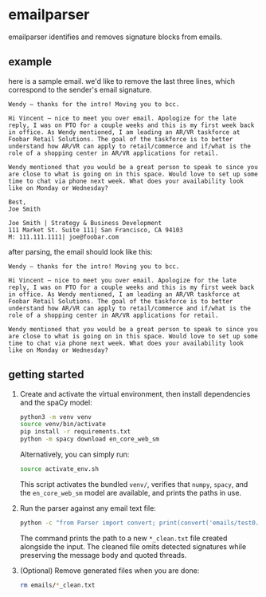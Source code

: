 # emailparser
emailparser identifies and removes signature blocks from emails. 

## example
here is a sample email. we'd like to remove the last three lines, which correspond to the sender's email signature.
```
Wendy – thanks for the intro! Moving you to bcc.
 
Hi Vincent – nice to meet you over email. Apologize for the late reply, I was on PTO for a couple weeks and this is my first week back in office. As Wendy mentioned, I am leading an AR/VR taskforce at Foobar Retail Solutions. The goal of the taskforce is to better understand how AR/VR can apply to retail/commerce and if/what is the role of a shopping center in AR/VR applications for retail.
 
Wendy mentioned that you would be a great person to speak to since you are close to what is going on in this space. Would love to set up some time to chat via phone next week. What does your availability look like on Monday or Wednesday?
 
Best,
Joe Smith
 
Joe Smith | Strategy & Business Development
111 Market St. Suite 111| San Francisco, CA 94103
M: 111.111.1111| joe@foobar.com
```
after parsing, the email should look like this:
```
Wendy – thanks for the intro! Moving you to bcc.
 
Hi Vincent – nice to meet you over email. Apologize for the late reply, I was on PTO for a couple weeks and this is my first week back in office. As Wendy mentioned, I am leading an AR/VR taskforce at Foobar Retail Solutions. The goal of the taskforce is to better understand how AR/VR can apply to retail/commerce and if/what is the role of a shopping center in AR/VR applications for retail.
 
Wendy mentioned that you would be a great person to speak to since you are close to what is going on in this space. Would love to set up some time to chat via phone next week. What does your availability look like on Monday or Wednesday?
```

## getting started
1. Create and activate the virtual environment, then install dependencies and the spaCy model:

	```bash
	python3 -m venv venv
	source venv/bin/activate
	pip install -r requirements.txt
	python -m spacy download en_core_web_sm
	```

	Alternatively, you can simply run:

	```bash
	source activate_env.sh
	```

	This script activates the bundled `venv/`, verifies that `numpy`, `spacy`, and the `en_core_web_sm` model are available, and prints the paths in use.

2. Run the parser against any email text file:

	```bash
	python -c "from Parser import convert; print(convert('emails/test0.txt'))"
	```

	The command prints the path to a new `*_clean.txt` file created alongside the input. The cleaned file omits detected signatures while preserving the message body and quoted threads.

3. (Optional) Remove generated files when you are done:

	```bash
	rm emails/*_clean.txt
	```